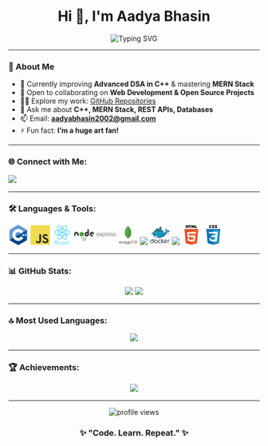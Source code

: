 <h1 align="center">Hi 👋, I'm Aadya Bhasin</h1>

<p align="center">
  <img src="https://readme-typing-svg.herokuapp.com?font=Fira+Code&size=22&duration=3000&pause=1000&color=00F7F7&center=true&vCenter=true&width=500&lines=💻+Full+Stack+Developer;⚡+MERN+Stack+Specialist;🔍+Problem+Solver+in+C%2B%2B;🚀+Lifelong+Learner;📚+DSA+Enthusiast" alt="Typing SVG" />
</p>

---

### 🚀 About Me
- 🌱 Currently improving **Advanced DSA in C++** & mastering **MERN Stack**
- 🤝 Open to collaborating on **Web Development & Open Source Projects**
- 👨‍💻 Explore my work: [GitHub Repositories](https://github.com/aadyabhasin?tab=repositories)
- 💬 Ask me about **C++, MERN Stack, REST APIs, Databases**
- 📫 Email: **aadyabhasin2002@gmail.com**
- ⚡ Fun fact: **I’m a huge art fan!**

---

### 🌐 Connect with Me:
<p align="left">
<a href="https://www.linkedin.com/in/aadya-bhasin-8847b721b/" target="_blank">
  <img src="https://img.shields.io/badge/LinkedIn-%230077B5.svg?&style=for-the-badge&logo=linkedin&logoColor=white" />
</a>
</p>

---

### 🛠 Languages & Tools:
<p>
<a href="https://isocpp.org/"><img src="https://raw.githubusercontent.com/devicons/devicon/master/icons/cplusplus/cplusplus-original.svg" width="40"/></a>
<a href="https://developer.mozilla.org/en-US/docs/Web/JavaScript"><img src="https://raw.githubusercontent.com/devicons/devicon/master/icons/javascript/javascript-original.svg" width="40"/></a>
<a href="https://reactjs.org/"><img src="https://raw.githubusercontent.com/devicons/devicon/master/icons/react/react-original-wordmark.svg" width="40"/></a>
<a href="https://nodejs.org/"><img src="https://raw.githubusercontent.com/devicons/devicon/master/icons/nodejs/nodejs-original-wordmark.svg" width="40"/></a>
<a href="https://expressjs.com/"><img src="https://raw.githubusercontent.com/devicons/devicon/master/icons/express/express-original-wordmark.svg" width="40"/></a>
<a href="https://www.mongodb.com/"><img src="https://raw.githubusercontent.com/devicons/devicon/master/icons/mongodb/mongodb-original-wordmark.svg" width="40"/></a>
<a href="https://git-scm.com/"><img src="https://www.vectorlogo.zone/logos/git-scm/git-scm-icon.svg" width="40"/></a>
<a href="https://www.docker.com/"><img src="https://raw.githubusercontent.com/devicons/devicon/master/icons/docker/docker-original-wordmark.svg" width="40"/></a>
<a href="https://www.postman.com/"><img src="https://www.vectorlogo.zone/logos/getpostman/getpostman-icon.svg" width="40"/></a>
<a href="https://www.w3.org/html/"><img src="https://raw.githubusercontent.com/devicons/devicon/master/icons/html5/html5-original-wordmark.svg" width="40"/></a>
<a href="https://www.w3schools.com/css/"><img src="https://raw.githubusercontent.com/devicons/devicon/master/icons/css3/css3-original-wordmark.svg" width="40"/></a>
</p>

---

### 📊 GitHub Stats:
<p align="center">
  <img src="https://github-readme-stats.vercel.app/api?username=aadyabhasin&show_icons=true&theme=tokyonight&count_private=true" height="165"/>
  <img src="https://github-readme-streak-stats.herokuapp.com/?user=aadyabhasin&theme=tokyonight" height="165"/>
</p>

---

### 🔝 Most Used Languages:
<p align="center">
  <img src="https://github-readme-stats.vercel.app/api/top-langs/?username=aadyabhasin&layout=compact&theme=tokyonight" />
</p>

---

### 🏆 Achievements:
<p align="center">
  <img src="https://github-profile-trophy.vercel.app/?username=aadyabhasin&theme=tokyonight&margin-w=15&margin-h=15" />
</p>

---

<p align="center"> 
  <img src="https://komarev.com/ghpvc/?username=aadyabhasin&label=Profile%20Views&color=0e75b6&style=flat" alt="profile views" /> 
</p>

<h3 align="center">✨ "Code. Learn. Repeat." ✨</h3>
